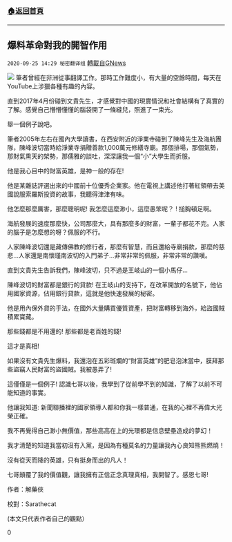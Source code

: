###  [:house:返回首頁](https://github.com/ourhimalayas/txt)
---

## 爆料革命對我的開智作用
`2020-09-25 14:29 秘密翻译组` [轉載自GNews](https://gnews.org/zh-hant/382501/)

![]()![](https://s3.amazonaws.com/gnews-media-offload/wp-content/uploads/2020/09/16013008/%E5%9B%B32-3-1.png)
筆者曾經在非洲從事翻譯工作。那時工作難度小，有大量的空餘時間，每天在YouTube上涉獵各種有趣的內容。

直到2017年4月份碰到文貴先生，才感覺對中國的現實情況和社會結構有了真實的了解。感覺自己懵懵懂懂的腦袋開了一條縫兒，照進了一束光。

舉一個例子說吧。

筆者2005年左右在國內大學讀書，在西安附近的淨業寺碰到了陳峰先生及海航團隊，陳峰波切當時給淨業寺捐贈善款1,000萬元修繕寺廟。那個排場，那個氣勢，那財氣熏天的架勢，那儒雅的談吐，深深讓我一個“小”大學生而折服。

他是我心目中的財富英雄，是神一般的存在!

他是某雜誌評選出來的中國前十位優秀企業家。他在電視上講述他打著紅領帶去美國說服索羅斯投資的故事，我聽得津津有味。

他怎麼那麼厲害，那麼聰明呢! 我怎麼這麼渺小，這麼愚笨呢？ ! 搥胸頓足啊。

海航發展的速度那麼快，公司那麼大，具有那麼多的財富，一輩子都花不完。人家的腦子是怎麼想的呀？佩服的不行。

人家陳峰波切還是藏傳佛教的修行者，那麼有智慧，而且還給寺廟捐款，那麼的慈悲…人家還是南懷瑾南波切的入門弟子…非常非常的佩服，非常非常的讚嘆。

直到文貴先生告訴我們，陳峰波切，只不過是王岐山的一個小馬仔…

陳峰波切的財富都是銀行的貸款! 在王岐山的支持下，在改革開放的名號下，他佔用國家資源，佔用銀行貸款，這就是他快速發展的秘密。

他是用內保外貸的手法，在國外大量購買優質資產，把財富轉移到海外，給盜國賊積累寶藏。

那些錢都是不用還的! 那些都是老百姓的錢!

這才是真相!

如果沒有文貴先生爆料，我還泡在五彩斑斕的“財富英雄”的肥皂泡沫當中，膜拜那些盜竊人民財富的盜國賊。我被愚弄了!

這僅僅是一個例子! 認識七哥以後，我學到了從前學不到的知識，了解了以前不可能知道的事實。

他讓我知道: 新聞聯播裡的國家領導人都和你我一樣普通，在我的心裡不再偉大光榮正確。

我不再覺得自己渺小無價值，那些高高在上的光環都是信息壁壘造成的夢幻！

我才清楚的知道我當初沒有入黨，是因為有種莫名的力量讓我內心良知熊熊燃燒！

沒有從天而降的英雄，只有挺身而出的凡人！

七哥顛覆了我的價值觀，讓我擁有正信正念真理真相，我開智了。感恩七哥!



作者：解藥俠

校對：Sarathecat

(本文只代表作者自己的觀點）

0
